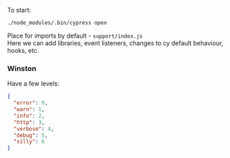 To start:
```shell
./node_modules/.bin/cypress open
```

Place for imports by default - `support/index.js` \
Here we can add libraries, event listeners, changes to cy default behaviour, hooks, etc.

### Winston
Have a few levels:
```json
{
  "error": 0,
  "warn": 1,
  "info": 2,
  "http": 3,
  "verbose": 4,
  "debug": 5,
  "silly": 6
}
```
